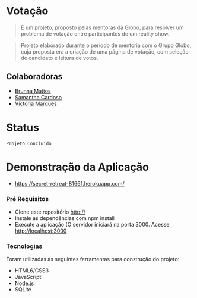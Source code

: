
# Votação
> É um projeto, proposto pelas mentoras da Globo, para resolver um problema de votação entre participantes de um reality show.

> Projeto elaborado durante o período de mentoria com o Grupo Globo, cuja proposta era a criação de uma página de votação, com seleção de candidato e leitura de votos. 

## Colaboradoras 
 - [Brunna Mattos](https://github.com/brunnamattos)
 - [Samantha Cardoso](https://github.com/samanthacardosoo)
 - [Victoria Marques](https://github.com/vicckm)

 # Status
    Projeto Concluído

# Demonstração da Aplicação
 - <https://secret-retreat-81661.herokuapp.com/>

### Pré Requisitos
 - Clone este repositório <http://>
 - Instale as dependências com npm install
 - Execute a aplicação (O servidor iniciará na porta 3000. Acesse <http://localhost:3000>

 ### Tecnologias
 Foram utilizadas as seguintes ferramentas para construção do projeto:

 - HTML6/CSS3
 - JavaScript
 - Node.js
 - SQLite
